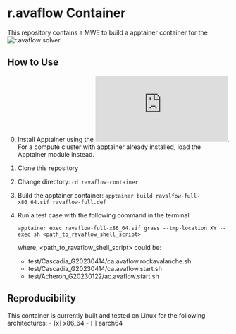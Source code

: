 # r.avaflow Container
This repository contains a MWE to build a apptainer container for the ![r.avaflow](https://www.landslidemodels.org/r.avaflow/) solver.

## How to Use
0. Install Apptainer using the ![Installation Instructions](https://apptainer.org/docs/admin/main/installation.html#install-from-pre-built-packages). For a compute cluster with apptainer already installed, load the Apptainer module instead.
1. Clone this repository 
2. Change directory: `cd ravaflow-container`
3. Build the apptainer container: `apptainer build ravalfow-full-x86_64.sif ravaflow-full.def`
4. Run a test case with the following command in the terminal
    ``` 
    apptainer exec ravaflow-full-x86_64.sif grass --tmp-location XY --exec sh <path_to_ravaflow_shell_script>
    ```
    
    where, <path_to_ravaflow_shell_script> could be:
    - test/Cascadia_G20230414/ca.avaflow.rockavalanche.sh
    - test/Cascadia_G20230414/ca.avaflow.start.sh
    - test/Acheron_G20230122/ac.avaflow.start.sh


## Reproducibility
This container is currently built and tested on Linux for the following architectures:
    - [x] x86_64
    - [ ] aarch64

